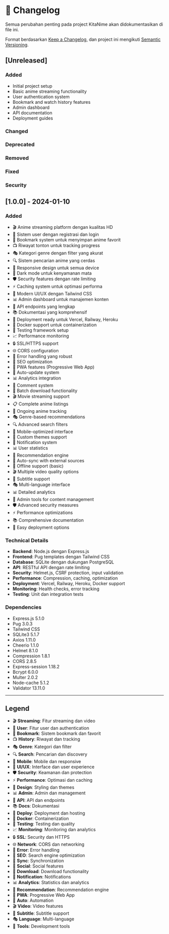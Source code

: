 # 📝 Changelog

Semua perubahan penting pada project KitaNime akan didokumentasikan di file ini.

Format berdasarkan [Keep a Changelog](https://keepachangelog.com/en/1.0.0/),
dan project ini mengikuti [Semantic Versioning](https://semver.org/spec/v2.0.0.html).

## [Unreleased]

### Added
- Initial project setup
- Basic anime streaming functionality
- User authentication system
- Bookmark and watch history features
- Admin dashboard
- API documentation
- Deployment guides

### Changed

### Deprecated

### Removed

### Fixed

### Security

## [1.0.0] - 2024-01-10

### Added
- 🎬 Anime streaming platform dengan kualitas HD
- 👤 Sistem user dengan registrasi dan login
- 🔖 Bookmark system untuk menyimpan anime favorit
- 📺 Riwayat tonton untuk tracking progress
- 🎭 Kategori genre dengan filter yang akurat
- 🔍 Sistem pencarian anime yang cerdas
- 📱 Responsive design untuk semua device
- 🌙 Dark mode untuk kenyamanan mata
- 🛡️ Security features dengan rate limiting
- ⚡ Caching system untuk optimasi performa
- 🎨 Modern UI/UX dengan Tailwind CSS
- 📊 Admin dashboard untuk manajemen konten
- 🔧 API endpoints yang lengkap
- 📚 Dokumentasi yang komprehensif
- 🚀 Deployment ready untuk Vercel, Railway, Heroku
- 🐳 Docker support untuk containerization
- 🧪 Testing framework setup
- 📈 Performance monitoring
- 🔒 SSL/HTTPS support
- 🌐 CORS configuration
- 📝 Error handling yang robust
- 🎯 SEO optimization
- 📱 PWA features (Progressive Web App)
- 🔄 Auto-update system
- 📊 Analytics integration
- 💬 Comment system
- 🎥 Batch download functionality
- 🎬 Movie streaming support
- 📋 Complete anime listings
- 🔄 Ongoing anime tracking
- 🎭 Genre-based recommendations
- 🔍 Advanced search filters
- 📱 Mobile-optimized interface
- 🎨 Custom themes support
- 🔔 Notification system
- 📊 User statistics
- 🎯 Recommendation engine
- 🔄 Auto-sync with external sources
- 📱 Offline support (basic)
- 🎬 Multiple video quality options
- 🔄 Subtitle support
- 🎭 Multi-language interface
- 📊 Detailed analytics
- 🔧 Admin tools for content management
- 🛡️ Advanced security measures
- ⚡ Performance optimizations
- 📚 Comprehensive documentation
- 🚀 Easy deployment options

### Technical Details
- **Backend**: Node.js dengan Express.js
- **Frontend**: Pug templates dengan Tailwind CSS
- **Database**: SQLite dengan dukungan PostgreSQL
- **API**: RESTful API dengan rate limiting
- **Security**: Helmet.js, CSRF protection, input validation
- **Performance**: Compression, caching, optimization
- **Deployment**: Vercel, Railway, Heroku, Docker support
- **Monitoring**: Health checks, error tracking
- **Testing**: Unit dan integration tests

### Dependencies
- Express.js 5.1.0
- Pug 3.0.3
- Tailwind CSS
- SQLite3 5.1.7
- Axios 1.11.0
- Cheerio 1.1.0
- Helmet 8.1.0
- Compression 1.8.1
- CORS 2.8.5
- Express-session 1.18.2
- Bcrypt 6.0.0
- Multer 2.0.2
- Node-cache 5.1.2
- Validator 13.11.0

---

## Legend

- 🎬 **Streaming**: Fitur streaming dan video
- 👤 **User**: Fitur user dan authentication
- 🔖 **Bookmark**: Sistem bookmark dan favorit
- 📺 **History**: Riwayat dan tracking
- 🎭 **Genre**: Kategori dan filter
- 🔍 **Search**: Pencarian dan discovery
- 📱 **Mobile**: Mobile dan responsive
- 🌙 **UI/UX**: Interface dan user experience
- 🛡️ **Security**: Keamanan dan protection
- ⚡ **Performance**: Optimasi dan caching
- 🎨 **Design**: Styling dan themes
- 📊 **Admin**: Admin dan management
- 🔧 **API**: API dan endpoints
- 📚 **Docs**: Dokumentasi
- 🚀 **Deploy**: Deployment dan hosting
- 🐳 **Docker**: Containerization
- 🧪 **Testing**: Testing dan quality
- 📈 **Monitoring**: Monitoring dan analytics
- 🔒 **SSL**: Security dan HTTPS
- 🌐 **Network**: CORS dan networking
- 📝 **Error**: Error handling
- 🎯 **SEO**: Search engine optimization
- 🔄 **Sync**: Synchronization
- 💬 **Social**: Social features
- 🎥 **Download**: Download functionality
- 🔔 **Notification**: Notifications
- 📊 **Analytics**: Statistics dan analytics
- 🎯 **Recommendation**: Recommendation engine
- 📱 **PWA**: Progressive Web App
- 🔄 **Auto**: Automation
- 🎬 **Video**: Video features
- 🔄 **Subtitle**: Subtitle support
- 🎭 **Language**: Multi-language
- 🔧 **Tools**: Development tools
